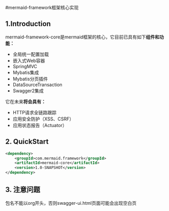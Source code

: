 #mermaid-framework框架核心实现
## 1.Introduction
mermaid-framework-core是mermaid框架的核心，它目前已具有如下**组件和功能：**
+ 全局统一配置加载
+ 嵌入式Web容器
+ SpringMVC
+ Mybatis集成
+ Mybatis分页插件
+ DataSourceTransaction
+ Swagger2集成

它在未来**将会具有：**
+ HTTP请求全链路跟踪
+ 应用安全防护（XSS、CSRF）
+ 应用状态报告（Actuator）

## 2. QuickStart
```xml
<dependency>
    <groupId>com.mermaid.framework</groupId>
    <artifactId>mermaid-core</artifactId>
    <version>1.0-SNAPSHOT</version>
</dependency>
```
## 3. 注意问题
包名不能以org开头，否则swagger-ui.html页面可能会出现空白页